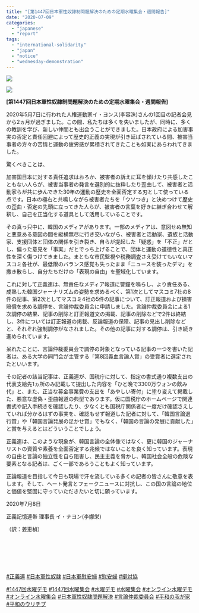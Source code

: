 ```yaml
---
title: "[第1447回日本軍性奴隷制問題解決のための定期水曜集会・週間報告]"
date: "2020-07-09"
categories: 
  - "japanese"
  - "report"
tags: 
  - "international-solidarity"
  - "japan"
  - "notice"
  - "wednesday-demonstration"
---
```


![](http://womenandwar.net/kr/wp-content/uploads/2020/07/강혜정-20200708-1447回水曜デモ週間報告.pdf_page_1-791x1024.jpg)

![](http://womenandwar.net/kr/wp-content/uploads/2020/07/강혜정-20200708-1447回水曜デモ週間報告.pdf_page_2-791x1024.jpg)

**\[第1447回日本軍性奴隷制問題解決のための定期水曜集会・週間報告\]**

2020年5月7日に行われた人権運動家イ・ヨンス(李容洙)さんの1回目の記者会見から2ヵ月が過ぎました。この間、私たちは多くを失いましたが、同時に、多くの教訓を学び、新しい仲間とも出会うことができました。日本政府による加害事実の否定と責任回避によって歴史的正義の実現が引き延ばされている間、被害当事者の方々の苦情と運動の疲労感が累積されてきたことも如実にあらわれてきました。

驚くべきことは、

加害国日本に対する責任追求はおろか、被害者の訴えに耳を傾けたり共感したこともない人らが、被害当事者の発言を選別的に抜粋したり歪曲して、被害者と活動家らが共に歩んできた30年の運動の歴史を全面否定する刃として使っている点です。日本の極右と共鳴しながら被害者たちを「ウソつき」と決めつけて歴史の歪曲・否定の先頭に立ってきた人らが、被害者の言葉を好きに継ぎ合わせて解釈し、自己を正当化する道具として活用していることです。

その真っ只中に、韓国のメディアがあります。一部のメディアは、意図せぬ無知と悪意ある意図の間を縦横無尽に行き交いながら、被害者と活動家、遺族と活動家、支援団体と団体の関係を引き裂き、自らが提起した「疑惑」を「不正」だとし、偏った意見を「事実」だとでっち上げることで、団体と運動の道徳性と真正性を深く傷つけてきました。まともな市民監視や税務調査さえ受けてもいないマスコミ各社が、最低限のバランス感覚も失ったまま「ニュースを装ったデマ」を撒き散らし、自分たちだけの「表現の自由」を聖域化しています。

これに対して正義連は、無責任なメディア報道に警鐘を鳴らし、より責任ある、成熟した韓国ジャーナリズムの姿勢を求めるべく、第1次としてマスコミ7社の8件の記事、第2次としてマスコミ4社の5件の記事について、訂正報道および損害賠償を求める調停を、言論仲裁委員会に申請しました。言論仲裁委員会による1次調停の結果、記事の削除と訂正報道文の掲載、記事の削除などで2件は終結し、3件については訂正報道の掲載、反論報道の保障、記事の見出し削除などと、それぞれ強制調停がなされました。その他の記事に対する調停は、引き続き進められています。

呆れたことに、言論仲裁委員会で調停の対象となっている記事の一つを書いた記者は、ある大学の同門会が主管する「第8回義血言論人賞」の受賞者に選定されたといいます。

その記者の該当記事は、正義連が、国税庁に対して、指定の書式通り複数支出の代表支給先1ヵ所のみ記載して提出した内容を「ひと晩で3300万ウォンの飲み代」と、また、正当な募金事業費の支出を「あやしい寄付」に塗り変えて掲載した、悪意な虚偽・歪曲報道の典型であります。仮に国税庁のホームページで関連書式や記入手続きを確認したり、少なくとも国税庁関係者に一度だけ確認さえしていれば分かるはずの事実を、確認もせず報道した記者に対して、「韓国言論退行賞」や「韓国言論発展の足かせ賞」でもなく、「韓国の言論の発展に貢献した」と賞を与えるとはどういうことでしょう。

正義連は、このような現象が、韓国言論の全体像ではなく、更に韓国のジャーナリストの資質や素養を全面否定する兆候ではないことを良く知っています。表現の自由と言論の独立性を自ら阻害し、民主主義を脅かし、韓国社会全般の危険な要素となる記者は、ごく一部であろうこともよく知っています。

正論報道を目指して今日も現場で汗を流している多くの記者の皆さんに敬意を表します。そして、ヘート発言とフェークニュースに対抗し、この国の言論の地位と価値を堅固に守っていただきたいと切に願っています。

2020年7月8日

正義記憶連帯 理事長 イ・ナヨン(李娜栄)

（訳：姜恵楨）

​

​

​

[#正義連](https://blog.naver.com/PostListByTagName.nhn?blogId=war_women&encodedTagName=%E6%AD%A3%E7%BE%A9%E9%80%A3) [#日本軍性奴隷](https://blog.naver.com/PostListByTagName.nhn?blogId=war_women&encodedTagName=%E6%97%A5%E6%9C%AC%E8%BB%8D%E6%80%A7%E5%A5%B4%E9%9A%B7) [#日本軍慰安婦](https://blog.naver.com/PostListByTagName.nhn?blogId=war_women&encodedTagName=%E6%97%A5%E6%9C%AC%E8%BB%8D%E6%85%B0%E5%AE%89%E5%A9%A6) [#慰安婦](https://blog.naver.com/PostListByTagName.nhn?blogId=war_women&encodedTagName=%E6%85%B0%E5%AE%89%E5%A9%A6) [#挺対協](https://blog.naver.com/PostListByTagName.nhn?blogId=war_women&encodedTagName=%E6%8C%BA%E5%AF%BE%E5%8D%94)

[#1447回水曜デモ](https://blog.naver.com/PostListByTagName.nhn?blogId=war_women&encodedTagName=1447%E5%9B%9E%E6%B0%B4%E6%9B%9C%E3%83%87%E3%83%A2) [#1447回水曜集会](https://blog.naver.com/PostListByTagName.nhn?blogId=war_women&encodedTagName=1447%E5%9B%9E%E6%B0%B4%E6%9B%9C%E9%9B%86%E4%BC%9A) [#水曜デモ](https://blog.naver.com/PostListByTagName.nhn?blogId=war_women&encodedTagName=%E6%B0%B4%E6%9B%9C%E3%83%87%E3%83%A2) [#水曜集会](https://blog.naver.com/PostListByTagName.nhn?blogId=war_women&encodedTagName=%E6%B0%B4%E6%9B%9C%E9%9B%86%E4%BC%9A) [#オンライン水曜デモ](https://blog.naver.com/PostListByTagName.nhn?blogId=war_women&encodedTagName=%E3%82%AA%E3%83%B3%E3%83%A9%E3%82%A4%E3%83%B3%E6%B0%B4%E6%9B%9C%E3%83%87%E3%83%A2) [#オンライン水曜集会](https://blog.naver.com/PostListByTagName.nhn?blogId=war_women&encodedTagName=%E3%82%AA%E3%83%B3%E3%83%A9%E3%82%A4%E3%83%B3%E6%B0%B4%E6%9B%9C%E9%9B%86%E4%BC%9A) [#日本軍性奴隷問題解決](https://blog.naver.com/PostListByTagName.nhn?blogId=war_women&encodedTagName=%E6%97%A5%E6%9C%AC%E8%BB%8D%E6%80%A7%E5%A5%B4%E9%9A%B7%E5%95%8F%E9%A1%8C%E8%A7%A3%E6%B1%BA) [#言論仲裁委員会](https://blog.naver.com/PostListByTagName.nhn?blogId=war_women&encodedTagName=%E8%A8%80%E8%AB%96%E4%BB%B2%E8%A3%81%E5%A7%94%E5%93%A1%E4%BC%9A) [#平和の我が家](https://blog.naver.com/PostListByTagName.nhn?blogId=war_women&encodedTagName=%E5%B9%B3%E5%92%8C%E3%81%AE%E6%88%91%E3%81%8C%E5%AE%B6) [#平和のウリチプ](https://blog.naver.com/PostListByTagName.nhn?blogId=war_women&encodedTagName=%E5%B9%B3%E5%92%8C%E3%81%AE%E3%82%A6%E3%83%AA%E3%83%81%E3%83%97)
